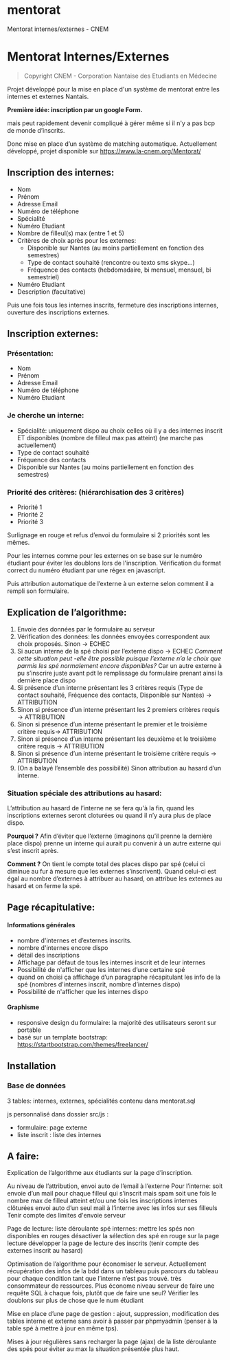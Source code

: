 # mentorat
Mentorat internes/externes - CNEM

# Mentorat Internes/Externes
> Copyright CNEM - Corporation Nantaise des Etudiants en Médecine

Projet développé pour la mise en place d'un système de mentorat entre les internes et externes Nantais.


**Première idée: inscription par un google Form.**

mais peut rapidement devenir compliqué à gérer même si il n'y a pas bcp de monde d’inscrits.

Donc mise en place d’un système de matching automatique. Actuellement développé, projet disponible sur https://www.la-cnem.org/Mentorat/

## Inscription des internes:
- Nom
- Prénom
- Adresse Email
- Numéro de téléphone
- Spécialité
- Numéro Etudiant
- Nombre de filleul(s) max (entre 1 et 5)
- Critères de choix après pour les externes:
  - Disponible sur Nantes (au moins partiellement en fonction des semestres)
  - Type de contact souhaité (rencontre ou texto sms skype…)
  - Fréquence des contacts (hebdomadaire, bi mensuel, mensuel, bi semestriel)
- Numéro Etudiant
- Description (facultative)


Puis une fois tous les internes inscrits, fermeture des inscriptions internes, ouverture des inscriptions externes.

## Inscription externes:
### Présentation:
- Nom
- Prénom
- Adresse Email
- Numéro de téléphone
- Numéro Etudiant            
### Je cherche un interne:
- Spécialité: uniquement dispo au choix celles où il y a des internes inscrit ET disponibles (nombre de filleul max pas atteint)  (ne marche pas actuellement)
- Type de contact souhaité
- Fréquence des contacts
- Disponible sur Nantes (au moins partiellement en fonction des semestres)
### Priorité des critères: (hiérarchisation des 3 critères)
- Priorité 1
- Priorité 2
- Priorité 3

Surlignage en rouge et refus d’envoi du formulaire si 2 priorités sont les mêmes.

Pour les internes comme pour les externes on se base sur le numéro étudiant pour éviter les doublons lors de l'inscription. Vérification du format correct du numéro étudiant par une régex en javascript.

Puis attribution automatique de l’externe à un externe selon comment il a rempli son formulaire.

## Explication de l’algorithme:
1. Envoie des données par le formulaire au serveur
2. Vérification des données: les données envoyées correspondent aux choix proposés. Sinon -> ECHEC
3. Si aucun interne de la spé choisi par l’externe dispo -> ECHEC
*Comment cette situation peut -elle être possible puisque l’externe n’a le choix que parmis les spé normalement encore disponibles?*
Car un autre externe à pu s’inscrire juste avant pdt le remplissage du formulaire prenant ainsi la dernière place dispo
4. Si présence d’un interne présentant les 3 critères requis (Type de contact souhaité, Fréquence des contacts, Disponible sur Nantes) -> ATTRIBUTION
5. Sinon si présence d’un interne présentant les 2 premiers critères requis  -> ATTRIBUTION
6. Sinon si présence d’un interne présentant le premier et le troisième critère requis-> ATTRIBUTION
7. Sinon si présence d’un interne présentant les deuxième et le troisième critère requis  -> ATTRIBUTION
8. Sinon si présence d’un interne présentant le troisième critère requis  -> ATTRIBUTION
9. (On a balayé l’ensemble des possibilité) Sinon attribution au hasard d’un interne.

### Situation spéciale des attributions au hasard:
L’attribution au hasard de l’interne ne se fera qu'à la fin, quand les inscriptions externes seront cloturées ou quand il n’y aura plus de place dispo.

**Pourquoi ?** Afin d’éviter que l’externe (imaginons qu’il prenne la dernière place dispo) prenne un interne qui aurait pu convenir à un autre externe qui s’est inscrit après.

**Comment ?** On tient le compte total des places dispo par spé (celui ci diminue au fur à mesure que les externes s’inscrivent).
Quand celui-ci est égal au nombre d’externes à attribuer au hasard, on attribue les externes au hasard et on ferme la spé.


## Page récapitulative:
#### Informations générales
- nombre d'internes et d’externes inscrits.
- nombre d'internes encore dispo
- détail des inscriptions
- Affichage par défaut de tous les internes inscrit et de leur internes
- Possibilité de n'afficher que les internes d’une certaine spé
- quand on choisi ça affichage d’un paragraphe récapitulant les info de la spé (nombres d'internes inscrit, nombre d’internes dispo)
- Possibilité de n'afficher que les internes dispo

#### Graphisme
- responsive design du formulaire: la majorité des utilisateurs seront sur portable
- basé sur un template bootstrap: https://startbootstrap.com/themes/freelancer/

## Installation
### Base de données
3 tables: internes, externes, spécialités
contenu dans mentorat.sql

js personnalisé dans dossier src/js :
- formulaire: page externe
- liste inscrit : liste des internes

## A faire:

Explication de l’algorithme aux étudiants sur la page d’inscription.

Au niveau de l’attribution,
envoi auto de l’email à l’externe
Pour l’interne:
soit envoie d’un mail pour chaque filleul qui s’inscrit mais spam
soit une fois le nombre max de filleul atteint et/ou une fois les inscriptions internes clôturées envoi auto d’un seul mail à l’interne avec les infos sur ses filleuls
Tenir compte des limites d'envoie serveur

Page de lecture:
liste déroulante spé internes: mettre les spés non disponibles en rouges
désactiver la sélection des spé en rouge sur la page lecture
développer la page de lecture des inscrits (tenir compte des externes inscrit au hasard)


Optimisation de l’algorithme pour économiser le serveur.
Actuellement récupération des infos de la bdd dans un tableau puis parcours du tableau pour chaque condition tant que l’interne n’est pas trouvé. très consommateur de ressources.
Plus économe niveau serveur de faire une requête SQL à chaque fois, plutôt que de faire une seul?
Vérifier les doublons sur plus de chose que le num étudiant

Mise en place d’une page de gestion : ajout, suppression, modification des tables interne et externe sans avoir à passer par phpmyadmin (penser à la table spé à mettre à jour en même tps).

Mises à jour régulières sans recharger la page (ajax) de la liste déroulante des spés pour éviter au max la situation présentée plus haut.
